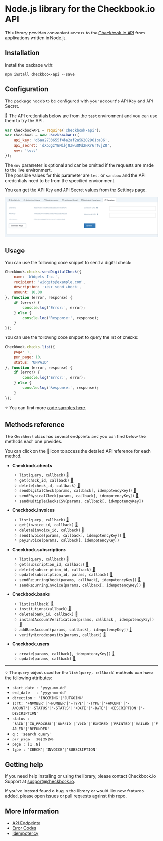 # Node.js library for the Checkbook.io API

This library provides convenient access to the [Checkbook.io API](https://checkbook.io/) from applications written in Node.js.

## Installation

Install the package with:

    npm install checkbook-api --save
    
## Configuration

The package needs to be configured with your account's API Key and API Secret.

:key: The API credentials below are from the ```test``` environment and you can use them to try the API.

``` js
var CheckbookAPI = require('checkbook-api');
var Checkbook = new CheckbookAPI({
	api_key: 'd6aa2703655f4ba2af2a56202961ca86',
	api_secret: 'dXbCgzYBMibj8ZwuQMd2NXr6rtvjZ8',
	env: 'test'
});
```
    
The ```env``` parameter is optional and can be omitted if the requests are made to the live environment.  
The possible values for this parameter are ```test``` or ```sandbox``` and the API credentials need to be from the specified environment.
    
You can get the API Key and API Secret values from the [Settings](https://checkbook.io/account/settings) page.

![API Key and API Secret](docs/API_Keys.png)

## Usage

You can use the following code snippet to send a digital check:

``` js
Checkbook.checks.sendDigitalCheck({
    name: 'Widgets Inc.',
    recipient: 'widgets@example.com',
    description: 'Test Send Check',
    amount: 10.00
}, function (error, response) {
    if (error) {
        console.log('Error:', error);
    } else {
        console.log('Response:', response);
    }
});
```

You can use the following code snippet to query the list of checks:

``` js
Checkbook.checks.list({
    page: 1,
    per_page: 10,
    status: 'UNPAID'
}, function (error, response) {
    if (error) {
        console.log('Error:', error);
    } else {
        console.log('Response:', response);
    }
});
```

:star: You can find more [code samples here](samples).  

## Methods reference

The ```Checkbook``` class has several endpoints and you can find below the methods each one provides.  

You can click on the :book: icon to access the detailed API reference for each method. 

 * __Checkbook.checks__
 	* ```list(query, callback)``` [:book:](https://checkbook.io/docs/api#get--v3-check)
 	* ```get(check_id, callback)``` [:book:](https://checkbook.io/docs/api#get--v3-check-(check_id))
 	* ```delete(check_id, callback)``` [:book:](https://checkbook.io/docs/api#delete--v3-check-(check_id))
 	* ```sendDigitalCheck(params, callback[, idempotencyKey])``` [:book:](https://checkbook.io/docs/api#post--v3-check-digital)
 	* ```sendPhysicalCheck(params, callback[, idempotencyKey])``` [:book:](https://checkbook.io/docs/api#post--v3-check-physical)
 	* ```sendMultipleChecksCSV(params, callback[, idempotencyKey])```
 	
 * __Checkbook.invoices__
 	* ```list(query, callback)``` [:book:](https://checkbook.io/docs/api#get--v3-invoice)
 	* ```get(invoice_id, callback)``` [:book:](https://checkbook.io/docs/api#get--v3-invoice-(invoice_id))
	* ```delete(invoice_id, callback)``` [:book:](https://checkbook.io/docs/api#delete--v3-invoice-(invoice_id))
	* ```sendInvoice(params, callback[, idempotencyKey])``` [:book:](https://checkbook.io/docs/api#post--v3-invoice)
	* ```payInvoice(params, callback[, idempotencyKey])```
 	
 * __Checkbook.subscriptions__
 	* ```list(query, callback)``` [:book:](https://checkbook.io/docs/api#get--v3-subscription)
	* ```get(subscription_id, callback)``` [:book:](https://checkbook.io/docs/api#get--v3-subscription-(subscription_id))
	* ```delete(subscription_id, callback)``` [:book:](https://checkbook.io/docs/api#delete--v3-subscription-(subscription_id))
	* ```update(subscription_id, params, callback)``` [:book:](https://checkbook.io/docs/api#put--v3-subscription-(subscription_id))
	* ```sendRecurringCheck(params, callback[, idempotencyKey])``` [:book:](https://checkbook.io/docs/api#post--v3-subscription-check)
	* ```sendRecurringInvoice(params, callback[, idempotencyKey])``` [:book:](https://checkbook.io/docs/api#post--v3-subscription-invoice)
 
 * __Checkbook.banks__
 	* ```list(callback)``` [:book:](https://checkbook.io/docs/api#get--v3-bank)
 	* ```institutions(callback)``` [:book:](https://checkbook.io/docs/api#get--v3-bank-institutions)
 	* ```delete(bank_id, callback)``` [:book:](https://checkbook.io/docs/api#delete--v3-bank-(bank_id))
 	* ```instantAccountVerification(params, callback[, idempotencyKey])``` [:book:](https://checkbook.io/docs/api#post--v3-bank-iav)
 	* ```addBankAccount(params, callback[, idempotencyKey])``` [:book:](https://checkbook.io/docs/api#post--v3-bank)
 	* ```verifyMicrodesposits(params, callback)``` [:book:](https://checkbook.io/docs/api#post--v3-bank-verify)
 	
 * __Checkbook.users__
 	* ```create(params, callback[, idempotencyKey])``` [:book:](https://checkbook.io/docs/api#post--v3-user)
 	* ```update(params, callback)``` [:book:](https://checkbook.io/docs/api#put--v3-user)
 
---

:bulb: The ```query``` object used for the ```list(query, callback)``` methods can have the following attributes:  
  * ```start_date : 'yyyy-mm-dd'```  
  * ```end_date   : 'yyyy-mm-dd'```  
  * ```direction : 'INCOMING'|'OUTGOING'```  
  * ```sort: '+NUMBER'|'-NUMBER'|'+TYPE'|'-TYPE'|'+AMOUNT'|'-AMOUNT'|'+STATUS'|'-STATUS'|'+DATE'|'-DATE'|'+DESCRIPTION'|'-DESCRIPTION'```  
  * ```status : 'PAID'|'IN_PROCESS'|'UNPAID'|'VOID'|'EXPIRED'|'PRINTED'|'MAILED'|'FAILED'|'REFUNDED'```  
  * ```q : 'search query'```  
  * ```per_page : 10|25|50```    
  * ```page : [1..N]```  
  * ```type : 'CHECK'|'INVOICE'|'SUBSCRIPTION'```  
 
## Getting help

If you need help installing or using the library, please contact Checkbook.io Support at support@checkbook.io.  

If you've instead found a bug in the library or would like new features added, please open issues or pull requests against this repo.

## More Information

 * [API Endpoints](https://checkbook.io/docs/api#document-api_endpoints)
 * [Error Codes](https://checkbook.io/docs/api#document-error_codes)
 * [Idempotency](https://checkbook.io/docs/api#document-idempotent_requests)
    
    